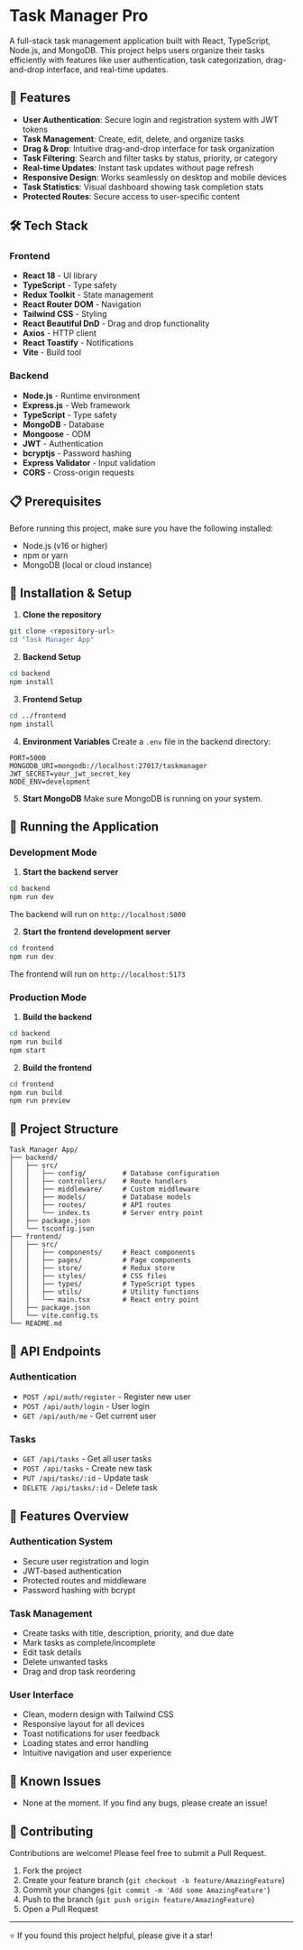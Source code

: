 # Task Manager Pro

A full-stack task management application built with React, TypeScript, Node.js, and MongoDB. This project helps users organize their tasks efficiently with features like user authentication, task categorization, drag-and-drop interface, and real-time updates.

## 🚀 Features

- **User Authentication**: Secure login and registration system with JWT tokens
- **Task Management**: Create, edit, delete, and organize tasks
- **Drag & Drop**: Intuitive drag-and-drop interface for task organization
- **Task Filtering**: Search and filter tasks by status, priority, or category
- **Real-time Updates**: Instant task updates without page refresh
- **Responsive Design**: Works seamlessly on desktop and mobile devices
- **Task Statistics**: Visual dashboard showing task completion stats
- **Protected Routes**: Secure access to user-specific content

## 🛠️ Tech Stack

### Frontend
- **React 18** - UI library
- **TypeScript** - Type safety
- **Redux Toolkit** - State management
- **React Router DOM** - Navigation
- **Tailwind CSS** - Styling
- **React Beautiful DnD** - Drag and drop functionality
- **Axios** - HTTP client
- **React Toastify** - Notifications
- **Vite** - Build tool

### Backend
- **Node.js** - Runtime environment
- **Express.js** - Web framework
- **TypeScript** - Type safety
- **MongoDB** - Database
- **Mongoose** - ODM
- **JWT** - Authentication
- **bcryptjs** - Password hashing
- **Express Validator** - Input validation
- **CORS** - Cross-origin requests

## 📋 Prerequisites

Before running this project, make sure you have the following installed:

- Node.js (v16 or higher)
- npm or yarn
- MongoDB (local or cloud instance)

## 🔧 Installation & Setup

1. **Clone the repository**
```bash
git clone <repository-url>
cd "Task Manager App"
```

2. **Backend Setup**
```bash
cd backend
npm install
```

3. **Frontend Setup**
```bash
cd ../frontend
npm install
```

4. **Environment Variables**
Create a `.env` file in the backend directory:
```env
PORT=5000
MONGODB_URI=mongodb://localhost:27017/taskmanager
JWT_SECRET=your_jwt_secret_key
NODE_ENV=development
```

5. **Start MongoDB**
Make sure MongoDB is running on your system.

## 🚀 Running the Application

### Development Mode

1. **Start the backend server**
```bash
cd backend
npm run dev
```
The backend will run on `http://localhost:5000`

2. **Start the frontend development server**
```bash
cd frontend
npm run dev
```
The frontend will run on `http://localhost:5173`

### Production Mode

1. **Build the backend**
```bash
cd backend
npm run build
npm start
```

2. **Build the frontend**
```bash
cd frontend
npm run build
npm run preview
```

## 📁 Project Structure

```
Task Manager App/
├── backend/
│   ├── src/
│   │   ├── config/         # Database configuration
│   │   ├── controllers/    # Route handlers
│   │   ├── middleware/     # Custom middleware
│   │   ├── models/         # Database models
│   │   ├── routes/         # API routes
│   │   └── index.ts        # Server entry point
│   ├── package.json
│   └── tsconfig.json
├── frontend/
│   ├── src/
│   │   ├── components/     # React components
│   │   ├── pages/          # Page components
│   │   ├── store/          # Redux store
│   │   ├── styles/         # CSS files
│   │   ├── types/          # TypeScript types
│   │   ├── utils/          # Utility functions
│   │   └── main.tsx        # React entry point
│   ├── package.json
│   └── vite.config.ts
└── README.md
```

## 🔗 API Endpoints

### Authentication
- `POST /api/auth/register` - Register new user
- `POST /api/auth/login` - User login
- `GET /api/auth/me` - Get current user

### Tasks
- `GET /api/tasks` - Get all user tasks
- `POST /api/tasks` - Create new task
- `PUT /api/tasks/:id` - Update task
- `DELETE /api/tasks/:id` - Delete task

## 🎨 Features Overview

### Authentication System
- Secure user registration and login
- JWT-based authentication
- Protected routes and middleware
- Password hashing with bcrypt

### Task Management
- Create tasks with title, description, priority, and due date
- Mark tasks as complete/incomplete
- Edit task details
- Delete unwanted tasks
- Drag and drop task reordering

### User Interface
- Clean, modern design with Tailwind CSS
- Responsive layout for all devices
- Toast notifications for user feedback
- Loading states and error handling
- Intuitive navigation and user experience

## 🐛 Known Issues

- None at the moment. If you find any bugs, please create an issue!

## 🤝 Contributing

Contributions are welcome! Please feel free to submit a Pull Request.

1. Fork the project
2. Create your feature branch (`git checkout -b feature/AmazingFeature`)
3. Commit your changes (`git commit -m 'Add some AmazingFeature'`)
4. Push to the branch (`git push origin feature/AmazingFeature`)
5. Open a Pull Request


---

⭐ If you found this project helpful, please give it a star!
